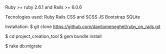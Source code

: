 Ruby >= ruby 2.6.1
and 
Rails >= 6.0.6


Tecnologies used:
Ruby
Rails
CSS and SCSS
JS
Bootstrap
SQLite

Installation:
$ git clone https://github.com/danilomeneghel/ruby_on_rails.git

$ cd project_creation_tool
$ gem bundle install

$ rake db:migrate
